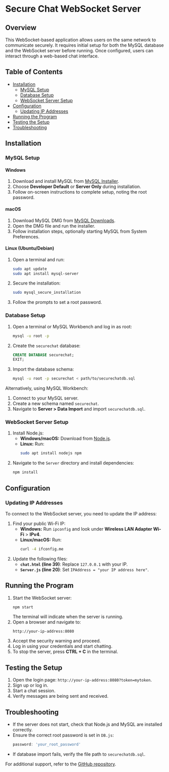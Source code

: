 # Secure Chat WebSocket Server

## Overview
This WebSocket-based application allows users on the same network to communicate securely. It requires initial setup for both the MySQL database and the WebSocket server before running. Once configured, users can interact through a web-based chat interface.

## Table of Contents
- [Installation](#installation)
  - [MySQL Setup](#mysql-setup)
  - [Database Setup](#database-setup)
  - [WebSocket Server Setup](#websocket-server-setup)
- [Configuration](#configuration)
  - [Updating IP Addresses](#updating-ip-addresses)
- [Running the Program](#running-the-program)
- [Testing the Setup](#testing-the-setup)
- [Troubleshooting](#troubleshooting)

## Installation

### MySQL Setup
#### Windows
1. Download and install MySQL from [MySQL Installer](https://dev.mysql.com/downloads/installer/).
2. Choose **Developer Default** or **Server Only** during installation.
3. Follow on-screen instructions to complete setup, noting the root password.

#### macOS
1. Download MySQL DMG from [MySQL Downloads](https://dev.mysql.com/downloads/installer/).
2. Open the DMG file and run the installer.
3. Follow installation steps, optionally starting MySQL from System Preferences.

#### Linux (Ubuntu/Debian)
1. Open a terminal and run:
   ```bash
   sudo apt update
   sudo apt install mysql-server
   ```
2. Secure the installation:
   ```bash
   sudo mysql_secure_installation
   ```
3. Follow the prompts to set a root password.

### Database Setup
1. Open a terminal or MySQL Workbench and log in as root:
   ```bash
   mysql -u root -p
   ```
2. Create the `securechat` database:
   ```sql
   CREATE DATABASE securechat;
   EXIT;
   ```
3. Import the database schema:
   ```bash
   mysql -u root -p securechat < path/to/securechatdb.sql
   ```

Alternatively, using MySQL Workbench:
1. Connect to your MySQL server.
2. Create a new schema named `securechat`.
3. Navigate to **Server > Data Import** and import `securechatdb.sql`.

### WebSocket Server Setup
1. Install Node.js:
   - **Windows/macOS:** Download from [Node.js](https://nodejs.org/en/download/).
   - **Linux:** Run:
     ```bash
     sudo apt install nodejs npm
     ```
2. Navigate to the `Server` directory and install dependencies:
   ```bash
   npm install
   ```

## Configuration

### Updating IP Addresses
To connect to the WebSocket server, you need to update the IP address:
1. Find your public Wi-Fi IP:
   - **Windows:** Run `ipconfig` and look under **Wireless LAN Adapter Wi-Fi** > **IPv4**.
   - **Linux/macOS:** Run:
     ```bash
     curl -4 ifconfig.me
     ```
2. Update the following files:
   - **`chat.html` (line 39)**: Replace `127.0.0.1` with your IP.
   - **`Server.js` (line 20)**: Set `IPAddress = "your IP address here"`.

## Running the Program
1. Start the WebSocket server:
   ```bash
   npm start
   ```
   The terminal will indicate when the server is running.
2. Open a browser and navigate to:
   ```
   http://your-ip-address:8080
   ```
3. Accept the security warning and proceed.
4. Log in using your credentials and start chatting.
5. To stop the server, press **CTRL + C** in the terminal.

## Testing the Setup
1. Open the login page: `http://your-ip-address:8080?token=mytoken`.
2. Sign up or log in.
3. Start a chat session.
4. Verify messages are being sent and received.

## Troubleshooting
- If the server does not start, check that Node.js and MySQL are installed correctly.
- Ensure the correct root password is set in `DB.js`:
  ```js
  password: 'your_root_password'
  ```
- If database import fails, verify the file path to `securechatdb.sql`.

For additional support, refer to the [GitHub repository](https://github.com/xevanx2002/CPSC-455-Project-1).

